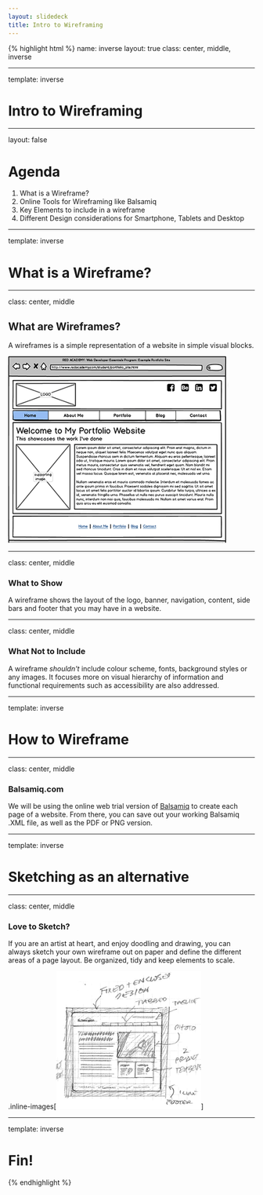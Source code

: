 ```yaml
---
layout: slidedeck
title: Intro to Wireframing
---
```


{% highlight html %}
name: inverse
layout: true
class: center, middle, inverse

---

template: inverse
# Intro to Wireframing

---
layout: false

# Agenda

1. What is a Wireframe?
2. Online Tools for Wireframing like Balsamiq
3. Key Elements to include in a wireframe
4. Different Design considerations for Smartphone, Tablets and Desktop
---

template: inverse
# What is a Wireframe?

---
class: center, middle
## What are Wireframes?
A wireframes is a simple representation of a website in simple visual blocks.

![Portfolio Wireframe](../../public/img/slide-assets/RED_portfolio_homepage_mockup.png)

---
class: center, middle

### What to Show
A wireframe shows the layout of the logo, banner, navigation, content, side bars and footer that you may have in a website. 
 
---
class: center, middle

### What Not to Include
A wireframe *shouldn't* include colour scheme, fonts, background styles or any images. It focuses more on visual hierarchy of information and functional requirements such as accessibility are also addressed.
 
---
template: inverse
# How to Wireframe
---
class: center, middle

### Balsamiq.com
We will be using the online web trial version of [Balsamiq](http://www.balsamiq.com) to create each page of a website. From there, you can save out your working Balsamiq .XML file, as well as the PDF or PNG version.

---

template: inverse
# Sketching as an alternative

---

class: center, middle

### Love to Sketch?
If you are an artist at heart, and enjoy doodling and drawing, you can always sketch your own wireframe out on paper and define the different areas of a page layout.  Be organized, tidy and keep elements to scale. 

.inline-images[![Sketched Layout Design](../../public/img/slide-assets/sketched_layout.png)]

---
template: inverse

# Fin!

{% endhighlight %}
